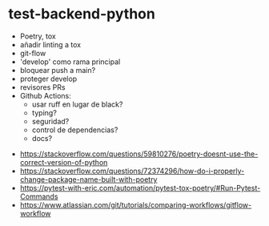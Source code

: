 # test-backend-python



* Poetry, tox
* añadir linting a tox
* git-flow
* 'develop' como rama principal
* bloquear push a main?
* proteger develop
* revisores PRs
* Github Actions:
    - usar ruff en lugar de black?
    - typing?
    - seguridad?
    - control de dependencias?
    - docs?

- https://stackoverflow.com/questions/59810276/poetry-doesnt-use-the-correct-version-of-python
- https://stackoverflow.com/questions/72374296/how-do-i-properly-change-package-name-built-with-poetry
- https://pytest-with-eric.com/automation/pytest-tox-poetry/#Run-Pytest-Commands
- https://www.atlassian.com/git/tutorials/comparing-workflows/gitflow-workflow
